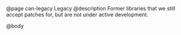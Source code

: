 @page can-legacy Legacy
@description Former libraries that we still accept patches for, but are
not under active development.

@body

